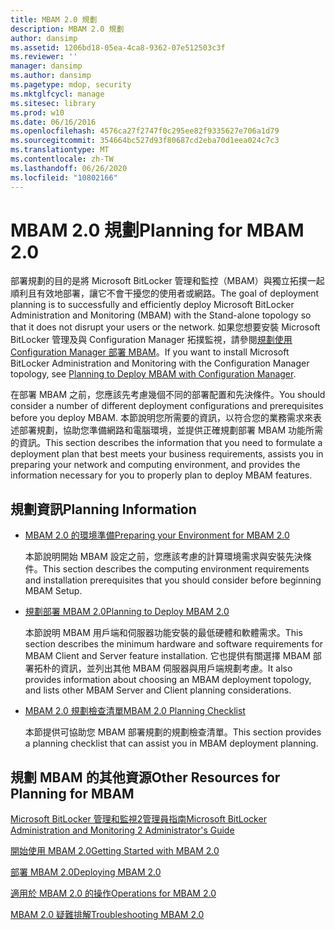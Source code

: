 ```yaml
---
title: MBAM 2.0 規劃
description: MBAM 2.0 規劃
author: dansimp
ms.assetid: 1206bd18-05ea-4ca8-9362-07e512503c3f
ms.reviewer: ''
manager: dansimp
ms.author: dansimp
ms.pagetype: mdop, security
ms.mktglfcycl: manage
ms.sitesec: library
ms.prod: w10
ms.date: 06/16/2016
ms.openlocfilehash: 4576ca27f2747f0c295ee82f9335627e706a1d79
ms.sourcegitcommit: 354664bc527d93f80687cd2eba70d1eea024c7c3
ms.translationtype: MT
ms.contentlocale: zh-TW
ms.lasthandoff: 06/26/2020
ms.locfileid: "10802166"
---
```

# <span data-ttu-id="df482-103">MBAM 2.0 規劃</span><span class="sxs-lookup"><span data-stu-id="df482-103">Planning for MBAM 2.0</span></span>


<span data-ttu-id="df482-104">部署規劃的目的是將 Microsoft BitLocker 管理和監控（MBAM）與獨立拓撲一起順利且有效地部署，讓它不會干擾您的使用者或網路。</span><span class="sxs-lookup"><span data-stu-id="df482-104">The goal of deployment planning is to successfully and efficiently deploy Microsoft BitLocker Administration and Monitoring (MBAM) with the Stand-alone topology so that it does not disrupt your users or the network.</span></span> <span data-ttu-id="df482-105">如果您想要安裝 Microsoft BitLocker 管理及與 Configuration Manager 拓撲監視，請參閱[規劃使用 Configuration Manager 部署 MBAM](planning-to-deploy-mbam-with-configuration-manager-2.md)。</span><span class="sxs-lookup"><span data-stu-id="df482-105">If you want to install Microsoft BitLocker Administration and Monitoring with the Configuration Manager topology, see [Planning to Deploy MBAM with Configuration Manager](planning-to-deploy-mbam-with-configuration-manager-2.md).</span></span>

<span data-ttu-id="df482-106">在部署 MBAM 之前，您應該先考慮幾個不同的部署配置和先決條件。</span><span class="sxs-lookup"><span data-stu-id="df482-106">You should consider a number of different deployment configurations and prerequisites before you deploy MBAM.</span></span> <span data-ttu-id="df482-107">本節說明您所需要的資訊，以符合您的業務需求來表述部署規劃，協助您準備網路和電腦環境，並提供正確規劃部署 MBAM 功能所需的資訊。</span><span class="sxs-lookup"><span data-stu-id="df482-107">This section describes the information that you need to formulate a deployment plan that best meets your business requirements, assists you in preparing your network and computing environment, and provides the information necessary for you to properly plan to deploy MBAM features.</span></span>

## <span data-ttu-id="df482-108">規劃資訊</span><span class="sxs-lookup"><span data-stu-id="df482-108">Planning Information</span></span>


-   [<span data-ttu-id="df482-109">MBAM 2.0 的環境準備</span><span class="sxs-lookup"><span data-stu-id="df482-109">Preparing your Environment for MBAM 2.0</span></span>](preparing-your-environment-for-mbam-20-mbam-2.md)

    <span data-ttu-id="df482-110">本節說明開始 MBAM 設定之前，您應該考慮的計算環境需求與安裝先決條件。</span><span class="sxs-lookup"><span data-stu-id="df482-110">This section describes the computing environment requirements and installation prerequisites that you should consider before beginning MBAM Setup.</span></span>

-   [<span data-ttu-id="df482-111">規劃部署 MBAM 2.0</span><span class="sxs-lookup"><span data-stu-id="df482-111">Planning to Deploy MBAM 2.0</span></span>](planning-to-deploy-mbam-20-mbam-2.md)

    <span data-ttu-id="df482-112">本節說明 MBAM 用戶端和伺服器功能安裝的最低硬體和軟體需求。</span><span class="sxs-lookup"><span data-stu-id="df482-112">This section describes the minimum hardware and software requirements for MBAM Client and Server feature installation.</span></span> <span data-ttu-id="df482-113">它也提供有關選擇 MBAM 部署拓朴的資訊，並列出其他 MBAM 伺服器與用戶端規劃考慮。</span><span class="sxs-lookup"><span data-stu-id="df482-113">It also provides information about choosing an MBAM deployment topology, and lists other MBAM Server and Client planning considerations.</span></span>

-   [<span data-ttu-id="df482-114">MBAM 2.0 規劃檢查清單</span><span class="sxs-lookup"><span data-stu-id="df482-114">MBAM 2.0 Planning Checklist</span></span>](mbam-20-planning-checklist-mbam-2.md)

    <span data-ttu-id="df482-115">本節提供可協助您 MBAM 部署規劃的規劃檢查清單。</span><span class="sxs-lookup"><span data-stu-id="df482-115">This section provides a planning checklist that can assist you in MBAM deployment planning.</span></span>

## <a href="" id="other-resources-for-planning-for-mbam-"></a><span data-ttu-id="df482-116">規劃 MBAM 的其他資源</span><span class="sxs-lookup"><span data-stu-id="df482-116">Other Resources for Planning for MBAM</span></span>


[<span data-ttu-id="df482-117">Microsoft BitLocker 管理和監視2管理員指南</span><span class="sxs-lookup"><span data-stu-id="df482-117">Microsoft BitLocker Administration and Monitoring 2 Administrator's Guide</span></span>](index.md)

[<span data-ttu-id="df482-118">開始使用 MBAM 2.0</span><span class="sxs-lookup"><span data-stu-id="df482-118">Getting Started with MBAM 2.0</span></span>](getting-started-with-mbam-20-mbam-2.md)

[<span data-ttu-id="df482-119">部署 MBAM 2.0</span><span class="sxs-lookup"><span data-stu-id="df482-119">Deploying MBAM 2.0</span></span>](deploying-mbam-20-mbam-2.md)

[<span data-ttu-id="df482-120">適用於 MBAM 2.0 的操作</span><span class="sxs-lookup"><span data-stu-id="df482-120">Operations for MBAM 2.0</span></span>](operations-for-mbam-20-mbam-2.md)

[<span data-ttu-id="df482-121">MBAM 2.0 疑難排解</span><span class="sxs-lookup"><span data-stu-id="df482-121">Troubleshooting MBAM 2.0</span></span>](troubleshooting-mbam-20-mbam-2.md)

 

 






